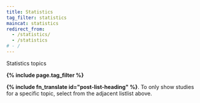 ```yaml
---
title: Statistics
tag_filter: statistics
maincat: statistics
redirect_from:
  - /statistics/
  - /statistics
# - /
---
```


Statistics topics

<strong>{% include page.tag_filter %}</strong>

<strong>{% include fn_translate id="post-list-heading" %}</strong>. To only show studies for a specific topic, select from the <span class="selector-position-help-md">adjacent list</span><span class="selector-position-help-xs">list above</span>.
